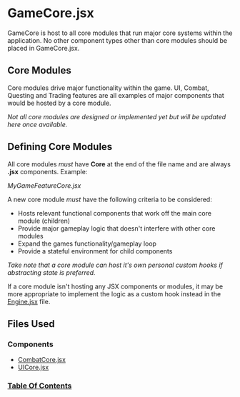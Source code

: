 # GameCore.jsx

GameCore is host to all core modules that run major core systems within the application. No other component types other than core modules should be placed in GameCore.jsx.

## Core Modules

Core modules drive major functionality within the game. UI, Combat, Questing and Trading features are all examples of major components that would be hosted by a core module.

_Not all core modules are designed or implemented yet but will be updated here once available._

## Defining Core Modules

All core modules _must_ have **Core** at the end of the file name and are always **.jsx** components. Example:

_MyGameFeatureCore.jsx_

A new core module _must_ have the following criteria to be considered:

- Hosts relevant functional components that work off the main core module (children)
- Provide major gameplay logic that doesn't interfere with other core modules
- Expand the games functionality/gameplay loop
- Provide a stateful environment for child components

_Take note that a core module can host it's own personal custom hooks if abstracting state is preferred._

If a core module isn't hosting any JSX components or modules, it may be more appropriate to implement the logic as a custom hook instead in the [Engine.jsx](../Doc-Engine.md) file.

## Files Used

### Components

- [CombatCore.jsx]()
- [UICore.jsx]()

### [Table Of Contents](../table-of-contents.md)
